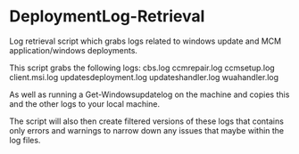 # DeploymentLog-Retrieval
Log retrieval script which grabs logs related to windows update and MCM application/windows deployments.

This script grabs the following logs:
cbs.log
ccmrepair.log
ccmsetup.log
client.msi.log
updatesdeployment.log
updateshandler.log
wuahandler.log

As well as running a Get-Windowsupdatelog on the machine and copies this and the other logs to your local machine.

The script will also then create filtered versions of these logs that contains only errors and warnings to narrow down any issues that maybe within the log files.
